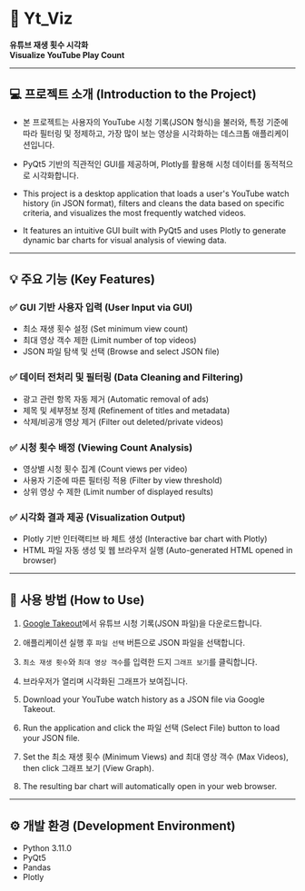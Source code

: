 # 🎥 Yt_Viz  
**유튜브 재생 횟수 시각화**  
**Visualize YouTube Play Count**

---

## 💻 프로젝트 소개 (Introduction to the Project)

- 본 프로젝트는 사용자의 YouTube 시청 기록(JSON 형식)을 불러와, 특정 기준에 따라 필터링 및 정제하고, 가장 많이 보는 영상을 시각화하는 데스크톱 애플리케이션입니다.  
- PyQt5 기반의 직관적인 GUI를 제공하며, Plotly를 활용해 시청 데이터를 동적적으로 시각화합니다.

- This project is a desktop application that loads a user's YouTube watch history (in JSON format), filters and cleans the data based on specific criteria, and visualizes the most frequently watched videos.  
- It features an intuitive GUI built with PyQt5 and uses Plotly to generate dynamic bar charts for visual analysis of viewing data.

---

## 💡 주요 기능 (Key Features)

### ✅ GUI 기반 사용자 입력 (User Input via GUI)
- 최소 재생 횟수 설정 (Set minimum view count)  
- 최대 영상 객수 제한 (Limit number of top videos)  
- JSON 파일 탐색 및 선택 (Browse and select JSON file)

### ✅ 데이터 전처리 및 필터링 (Data Cleaning and Filtering)
- 광고 관련 항목 자동 제거 (Automatic removal of ads)  
- 제목 및 세부정보 정제 (Refinement of titles and metadata)  
- 삭제/비공개 영상 제거 (Filter out deleted/private videos)

### ✅ 시청 횟수 배정 (Viewing Count Analysis)
- 영상별 시청 횟수 집계 (Count views per video)  
- 사용자 기준에 따른 필터링 적용 (Filter by view threshold)  
- 상위 영상 수 제한 (Limit number of displayed results)

### ✅ 시각화 결과 제공 (Visualization Output)
- Plotly 기반 인터랙티브 바 체트 생성 (Interactive bar chart with Plotly)  
- HTML 파일 자동 생성 및 웹 브라우저 실행 (Auto-generated HTML opened in browser)

---

## 📂 사용 방법 (How to Use)
1. [Google Takeout](https://takeout.google.com/)에서 유튜브 시청 기록(JSON 파일)을 다운로드합니다.  
2. 애플리케이션 실행 후 `파일 선택` 버튼으로 JSON 파일을 선택합니다.  
3. `최소 재생 횟수`와 `최대 영상 객수`를 입력한 드지 `그래프 보기`를 클릭합니다.  
4. 브라우저가 열리며 시각화된 그래프가 보여집니다.

1. Download your YouTube watch history as a JSON file via Google Takeout.
2. Run the application and click the 파일 선택 (Select File) button to load your JSON file.
3. Set the 최소 재생 횟수 (Minimum Views) and 최대 영상 객수 (Max Videos), then click 그래프 보기 (View Graph).
4. The resulting bar chart will automatically open in your web browser.

---

## ⚙️ 개발 환경 (Development Environment)
- Python 3.11.0  
- PyQt5  
- Pandas  
- Plotly

